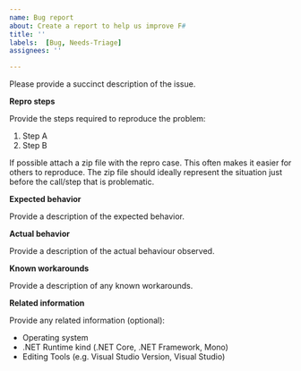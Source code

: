 ```yaml
---
name: Bug report
about: Create a report to help us improve F#
title: ''
labels:  [Bug, Needs-Triage]
assignees: ''

---
```


Please provide a succinct description of the issue.

**Repro steps**

Provide the steps required to reproduce the problem:

1. Step A
2. Step B

If possible attach a zip file with the repro case. This often makes it easier for others to reproduce.
The zip file should ideally represent the situation just before the call/step that is problematic.

**Expected behavior**

Provide a description of the expected behavior.

**Actual behavior**

Provide a description of the actual behaviour observed. 

**Known workarounds**

Provide a description of any known workarounds.

**Related information**

Provide any related information (optional):

* Operating system
* .NET Runtime kind (.NET Core, .NET Framework, Mono)
* Editing Tools (e.g. Visual Studio Version, Visual Studio)

